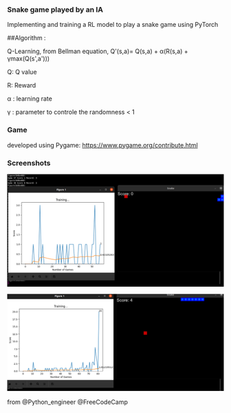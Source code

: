 ### Snake game played by an IA

Implementing and training a RL model to play a snake game using PyTorch

##Algorithm :

Q-Learning, from Bellman equation, Q'(s,a)= Q(s,a) + &alpha;(R(s,a) + &gamma;max(Q(s',a')))

Q: Q value

R: Reward

&alpha; : learning rate

&gamma; : parameter to controle the randomness < 1

### Game

developed using Pygame: https://www.pygame.org/contribute.html


### Screenshots
![alt image 1](https://github.com/Abdoelabassi/RL-snake_game/blob/main/screenshots/s1.png?raw=true)

![alt image 2](https://github.com/Abdoelabassi/RL-snake_game/blob/main/screenshots/S2.png?raw=true)


from @Python_engineer @FreeCodeCamp
